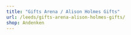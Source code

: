 ```yaml
---
title: "Gifts Arena / Alison Holmes Gifts"
url: /leeds/gifts-arena-alison-holmes-gifts/
shop: Andenken
---
```

